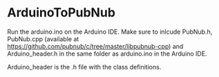 ArduinoToPubNub
===============

Run the arduino.ino on the Arduino IDE. Make sure to inlcude PubNub.h, PubNub.cpp (available at https://github.com/pubnub/c/tree/master/libpubnub-cpp) and Arduino_header.h in the same folder as arduino.ino in the Arduino IDE. 

Arduino_header is the .h file with the class definitions. 

